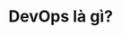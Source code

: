 # DevOps là gì?
























































































































































































